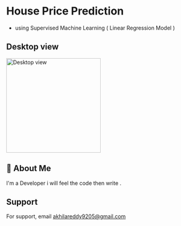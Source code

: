 
# House Price Prediction 
- using Supervised Machine Learning ( Linear Regression Model )

## Desktop view
 <img src="https://i.ibb.co/NFHgjyV/Screenshot-2022-11-21-at-20-01-27-House-Price-Prediction.png" alt="Desktop view" height=250/>


## 🚀 About Me

I'm a Developer i will feel the code then write .

## Support

For support, email akhilareddy9205@gmail.com

